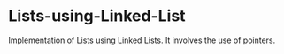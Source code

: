 # Lists-using-Linked-List
Implementation of Lists using Linked Lists.
It involves the use of pointers.
